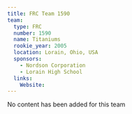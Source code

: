 ```yaml
---
title: FRC Team 1590
team:
  type: FRC
  number: 1590
  name: Titaniums
  rookie_year: 2005
  location: Lorain, Ohio, USA
  sponsors:
    - Nordson Corporation
    - Lorain High School
  links:
    Website: 
---
```

No content has been added for this team